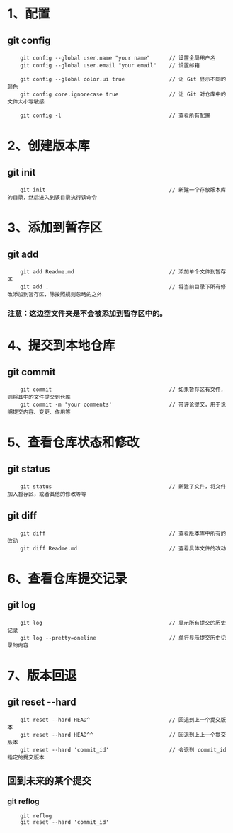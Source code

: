 # 1、配置
## git config
``` shell
    git config --global user.name "your name"      // 设置全局用户名
    git config --global user.email "your email"    // 设置邮箱

    git config --global color.ui true              // 让 Git 显示不同的颜色
    git config core.ignorecase true                // 让 Git 对仓库中的文件大小写敏感

    git config -l                                  // 查看所有配置
```

# 2、创建版本库
## git init
``` shell
    git init                                       // 新建一个存放版本库的目录，然后进入到该目录执行该命令
```

# 3、添加到暂存区
## git add
``` shell
    git add Readme.md                              // 添加单个文件到暂存区
    git add .                                      // 将当前目录下所有修改添加到暂存区，除按照规则忽略的之外
```
### 注意：这边空文件夹是不会被添加到暂存区中的。

# 4、提交到本地仓库
## git commit
``` shell
    git commit                                     // 如果暂存区有文件，则将其中的文件提交到仓库
    git commit -m 'your comments'                  // 带评论提交，用于说明提交内容、变更、作用等
```

# 5、查看仓库状态和修改
## git status
``` shell
    git status                                     // 新建了文件，将文件加入暂存区，或者其他的修改等等
```
## git diff
``` shell
    git diff                                       // 查看版本库中所有的改动
    git diff Readme.md                             // 查看具体文件的改动
```

# 6、查看仓库提交记录
## git log
``` shell
    git log                                        // 显示所有提交的历史记录
    git log --pretty=oneline                       // 单行显示提交历史记录的内容
```

# 7、版本回退
## git reset --hard
``` shell
    git reset --hard HEAD^                         // 回退到上一个提交版本
    git reset --hard HEAD^^                        // 回退到上上一个提交版本
    git reset --hard 'commit_id'                   // 会退到 commit_id 指定的提交版本
```
## 回到未来的某个提交
### git reflog
``` shell
    git reflog
    git reset --hard 'commit_id'
```